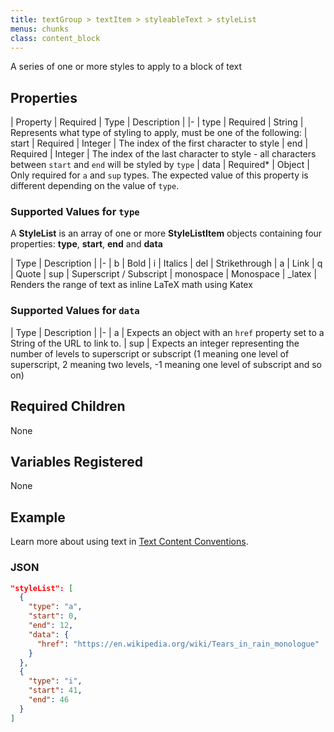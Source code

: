 ```yaml
---
title: textGroup > textItem > styleableText > styleList
menus: chunks
class: content_block
---
```


A series of one or more styles to apply to a block of text

## Properties

| Property | Required | Type | Description |
|-
| type | Required | String | Represents what type of styling to apply, must be one of the following:
| start | Required | Integer | The index of the first character to style
| end | Required | Integer | The index of the last character to style - all characters between `start` and `end` will be styled by `type`
| data | Required\* | Object | Only required for `a` and `sup` types. The expected value of this property is different depending on the value of `type`.

### Supported Values for `type`

A **StyleList** is an array of one or more **StyleListItem** objects containing four properties: **type**, **start**, **end** and **data**

| Type | Description |
|-
| b | Bold
| i | Italics
| del | Strikethrough
| a | Link
| q | Quote
| sup | Superscript / Subscript
| monospace | Monospace
| \_latex | Renders the range of text as inline LaTeX math using Katex

### Supported Values for `data`

| Type | Description |
|-
| a | Expects an object with an `href` property set to a String of the URL to link to.
| sup | Expects an integer representing the number of levels to superscript or subscript (1 meaning one level of superscript, 2 meaning two levels, -1 meaning one level of subscript and so on)

## Required Children

None

## Variables Registered

None

## Example

Learn more about using text in [Text Content Conventions](../text_content.html).

### JSON

```json
"styleList": [
  {
    "type": "a",
    "start": 0,
    "end": 12,
    "data": {
      "href": "https://en.wikipedia.org/wiki/Tears_in_rain_monologue"
    }
  },
  {
    "type": "i",
    "start": 41,
    "end": 46
  }
]
```
